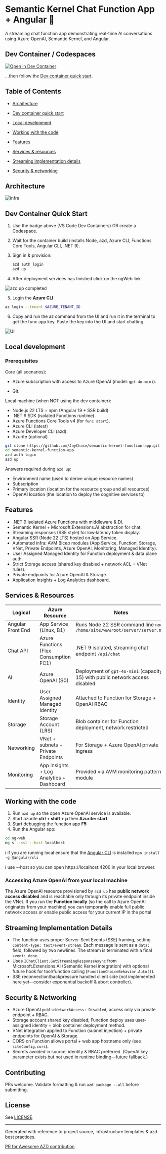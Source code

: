 # Semantic Kernel Chat Function App + Angular 🚀

A streaming chat function app demonstrating real-time AI conversations using Azure OpenAI, Semantic Kernel, and Angular.

## Dev Container / Codespaces

[![Open in Dev Container](https://img.shields.io/static/v1?style=for-the-badge&label=Dev%20Container&message=Open&color=2266ee&logo=visualstudiocode)](https://vscode.dev/redirect?url=vscode://ms-vscode-remote.remote-containers/openRepository?url=https://github.com/JayChase/semantic-kernel-function-app)

...then follow the [Dev container quick start](#dev-container-quick-start).

## Table of Contents

-   [Architecture](#architecture)

-   [Dev container quick start](#dev-container-quick-start)
-   [Local development](#local-development)
-   [Working with the code](#working-with-the-code)
-   [Features](#features)
-   [Services & resources](#services--resources)
-   [Streaming implementation details](#streaming-implementation-details)
-   [Security & networking](#security--networking)

## Architecture

![infra](./docs/semantic-kernel-function-app-architecture.svg)

## Dev Container Quick Start

1. Use the badge above (VS Code Dev Containers) OR create a Codespace.
2. Wait for the container build (installs Node, azd, Azure CLI, Functions Core Tools, Angular CLI, .NET 9).
3. Sign in & provision:

    ```bash
    azd auth login
    azd up
    ```

4. After deployment services has finished click on the ngWeb link

![azd up completed](./docs/azd-up-result.png)

5. Login the **Azure CLI**

```bash
az login --tenant $AZURE_TENANT_ID
```

6. Copy and run the az command from the UI and run it in the terminal to get the func app key. Paste the key into the UI and start chatting.

![UI](./docs/ui.png)

## Local development

### Prerequisites

Core (all scenarios):

-   Azure subscription with access to Azure OpenAI (model: `gpt-4o-mini`).

-   Git.

Local machine (when NOT using the dev container):

-   Node.js 22 LTS + npm (Angular 19 + SSR build).
-   .NET 9 SDK (isolated Functions runtime).
-   Azure Functions Core Tools v4 (for `func start`).
-   Azure CLI (latest)
-   Azure Developer CLI (azd).
-   Azurite (optional)

```bash
git clone https://github.com/JayChase/semantic-kernel-function-app.git
cd semantic-kernel-function-app
azd auth login
azd up
```

Answers required during `azd up`:

-   Environment name (used to derive unique resource names)
-   Subscription
-   Primary location (location for the resource group and all resources)
-   OpenAI location (the location to deploy the cognitive services to)

## Features

-   .NET 9 isolated Azure Functions with middleware & DI.
-   Semantic Kernel + Microsoft.Extensions.AI abstraction for chat.
-   Streaming responses (SSE style) for low‑latency token display.
-   Angular SSR (Node 22 LTS) hosted on App Service.
-   Automated infra: AVM Bicep modules (App Service, Function, Storage, VNet, Private Endpoints, Azure OpenAI, Monitoring, Managed Identity).
-   User Assigned Managed Identity for Function deployment & data plane auth.
-   Strict Storage access (shared key disabled + network ACL + VNet rules).
-   Private endpoints for Azure OpenAI & Storage.
-   Application Insights + Log Analytics dashboard.

## Services & Resources

| Logical           | Azure Resource                           | Notes                                                                         |
| ----------------- | ---------------------------------------- | ----------------------------------------------------------------------------- |
| Angular Front End | App Service (Linux, B1)                  | Runs Node 22 SSR command line `node /home/site/wwwroot/server/server.mjs`     |
| Chat API          | Azure Functions (Flex Consumption FC1)   | .NET 9 isolated, streaming chat endpoint `/api/chat`                          |
| AI                | Azure OpenAI (S0)                        | Deployment of `gpt-4o-mini` (capacity 15) with public network access disabled |
| Identity          | User Assigned Managed Identity           | Attached to Function for Storage + OpenAI RBAC                                |
| Storage           | Storage Account (LRS)                    | Blob container for Function deployment, network restricted                    |
| Networking        | VNet + subnets + Private Endpoints       | For Storage + Azure OpenAI private ingress                                    |
| Monitoring        | App Insights + Log Analytics + Dashboard | Provided via AVM monitoring pattern module                                    |

## Working with the code

1. Run `azd up` so the open Azure OpenAI service is available.
2. Start azurite **ctrl + shift + p** then **Azurite: start**
3. Start debugging the function app **F5**
4. Run the Angular app:

```bash
cd ng-web
ng s --ssl --host localhost
```

ℹ️ if you are running local ensure that the [Angular CLI](https://angular.dev/tools/cli#) is installed `npm install -g @angular/cli`

ℹ️ use --host so you can open https://localhost:4200 in your local browser.

### Accessing Azure OpenAI from your local machine

The Azure OpenAI resource provisioned by `azd up` has **public network access disabled** and is reachable only through its private endpoint inside the VNet. If you run the **Function locally** (so the call to Azure OpenAI originates from your machine) you can temporarily enable full public network access or enable public access for your current IP in the portal

## Streaming Implementation Details

-   The function uses proper Server-Sent Events (SSE) framing, setting `Content-Type: text/event-stream`. Each message is sent as a `data:` field, followed by two newlines. The stream is terminated with a final `event: done`.
-   Uses `IChatClient.GetStreamingResponseAsync` from Microsoft.Extensions.AI (Semantic Kernel integration) with optional future hook for tool/function calling (`FunctionChoiceBehavior.Auto()`).
-   SSE reconnection/backpressure handled client side (not implemented here yet—consider exponential backoff & abort controller).

## Security & Networking

-   Azure OpenAI `publicNetworkAccess: Disabled`; access only via private endpoint + RBAC.
-   Storage account shared key disabled; Function deploy uses user-assigned identity + blob container deployment method.
-   VNet integration applied to Function (subnet injection) + private endpoints for OpenAI & Storage.
-   CORS on Function allows portal + web app hostname only (see `siteConfig.cors`).
-   Secrets avoided in source; identity & RBAC preferred. (OpenAI key parameter exists but not used in runtime binding—future fallback.)

## Contributing

PRs welcome. Validate formatting & run `azd package --all` before submitting.

## License

See [LICENSE](./LICENSE).

---

Generated with reference to project source, infrastructure templates & azd best practices.

[PR for Awesome AZD contribution](https://github.com/Azure/awesome-azd/pull/643)
